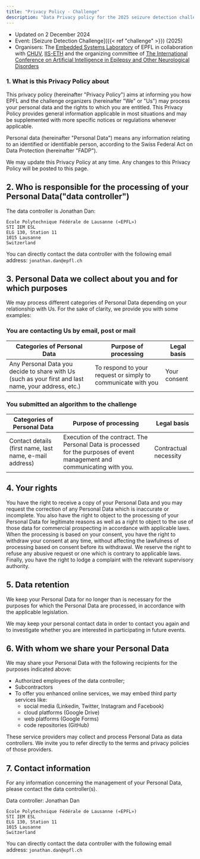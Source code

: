 ```yaml
---
title: "Privacy Policy - Challenge"
description: "Data Privacy policy for the 2025 seizure detection challenge."
---
```



- Updated on 2 December 2024
- Event: [Seizure Detection Challenge]({{< ref "challenge" >}}) (2025)
- Organisers: The [Embedded Systems Laboratory](https://www.epfl.ch/labs/esl/) of EPFL in collaboration with [CHUV](https://www.chuv.ch/fr/neurologie/nlg-home), [IIS-ETH](https://iis.ee.ethz.ch/) and the organizing committee of [The International Conference on Artificial Intelligence in Epilepsy and Other Neurological Disorders](https://www.aiepilepsy-neuro.com/)

### 1. What is this Privacy Policy about

This privacy policy (hereinafter "Privacy Policy") aims at informing you how EPFL and the challenge organizers (hereinafter "We" or "Us") may process your personal data and the rights to which you are entitled. This Privacy Policy provides general information applicable in most situations and may be supplemented with more specific notices or regulations whenever applicable.

Personal data (hereinafter "Personal Data") means any information relating to an identified or identifiable person, according to the Swiss Federal Act on Data Protection (hereinafter "FADP").

We may update this Privacy Policy at any time. Any changes to this Privacy Policy will be posted to this page.

## 2. Who is responsible for the processing of your Personal Data("data controller")

The data controller is Jonathan Dan:

```text
École Polytechnique Fédérale de Lausanne («EPFL»)
STI IEM ESL
ELG 130, Station 11
1015 Lausanne
Switzerland
```

You can directly contact the data controller with the following email address: `jonathan.dan@epfl.ch`

## 3. Personal Data we collect about you and for which purposes

We may process different categories of Personal Data depending on your relationship with Us. For the sake of clarity, we provide you with some examples:

### You are contacting Us by email, post or mail

| Categories of Personal Data | Purpose of processing | Legal basis |
| -- | -- | -- |
| Any Personal Data you decide to share with Us (such as your first and last name, your address, etc.) | To respond to your request or simply to communicate with you | Your consent |

### You submitted an algorithm to the challenge

| Categories of Personal Data | Purpose of processing | Legal basis |
| -- | -- | -- |
| Contact details (first name, last name, e-mail address) | Execution of the contract. The Personal Data is processed for the purposes of event management and communicating with you. | Contractual necessity |

## 4. Your rights

You have the right to receive a copy of your Personal Data and you may request the correction of any Personal Data which is inaccurate or incomplete. You also have the right to object to the processing of your Personal Data for legitimate reasons as well as a right to object to the use of those data for commercial prospecting in accordance with applicable laws. When the processing is based on your consent, you have the right to withdraw your consent at any time, without affecting the lawfulness of processing based on consent before its withdrawal. We reserve the right to refuse any abusive request or one which is contrary to applicable laws. Finally, you have the right to lodge a complaint with the relevant supervisory authority.

## 5. Data retention

We keep your Personal Data for no longer than is necessary for the purposes for which the Personal Data are processed, in accordance with the applicable legislation.

We may keep your personal contact data in order to contact you again and to investigate whether you are interested in participating in future events.

## 6. With whom we share your Personal Data

We may share your Personal Data with the following recipients for the purposes indicated above:

- Authorized employees of the data controller;
- Subcontractors
- To offer you enhanced online services, we may embed third party services like:
  - social media (Linkedin, Twitter, Instagram and Facebook)
  - cloud platforms (Google Drive)
  - web platforms (Google Forms)
  - code repositories (GitHub)

These service providers may collect and process Personal Data as data controllers. We invite you to refer directly to the terms and privacy policies of those providers.

## 7. Contact information

For any information concerning the management of your Personal Data, please contact the data controller(s).

Data controller: Jonathan Dan

```text
École Polytechnique Fédérale de Lausanne («EPFL»)
STI IEM ESL
ELG 130, Station 11
1015 Lausanne
Switzerland
```

You can directly contact the data controller with the following email address: `jonathan.dan@epfl.ch`
